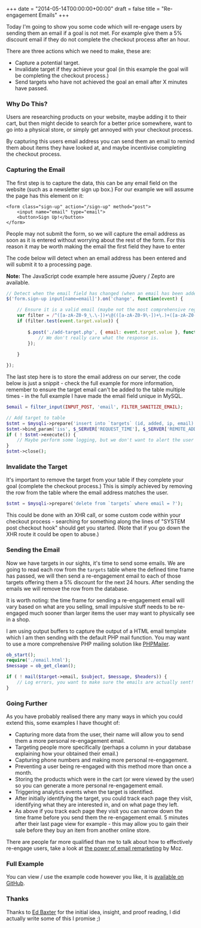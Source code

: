 +++
date = "2014-05-14T00:00:00+00:00"
draft = false
title = "Re-engagement Emails"
+++

Today I'm going to show you some code which will re-engage users by sending them an email if a goal is not met. For example give them a 5% discount email if they do not complete the checkout process after an hour.

There are three actions which we need to make, these are:

 * Capture a potential target.
 * Invalidate target if they achieve your goal (in this example the goal will be completing the checkout process.)
 * Send targets who have not achieved the goal an email after X minutes have passed.

### Why Do This?
Users are researching products on your website, maybe adding it to their cart, but then might decide to search for a better price somewhere, want to go into a physical store, or simply get annoyed with your checkout process.

By capturing this users email address you can send them an email to remind them about items they have looked at, and maybe incentivise completing the checkout process.

### Capturing the Email
The first step is to capture the data, this can be any email field on the website (such as a newsletter sign up box.) For our example we will assume the page has this element on it:
```markup
<form class="sign-up" action="/sign-up" method="post">
    <input name="email" type="email">
    <button>Sign Up!</button>
</form>
```
People may not submit the form, so we will capture the email address as soon as it is entered without worrying about the rest of the form. For this reason it may be worth making the email the first field they have to enter

The code below will detect when an email address has been entered and will submit it to a processing page.

**Note:** The JavaScript code example here assume jQuery / Zepto are available.
```javascript
// Detect when the email field has changed (when an email has been added.)
$('form.sign-up input[name=email]').on('change', function(event) {

    // Ensure it is a valid email (maybe not the most comprehensive regex, but it will work for this example)
    var filter = /^([a-zA-Z0-9_\.\-])+\@(([a-zA-Z0-9\-])+\.)+([a-zA-Z0-9]{2,4})+$/;
    if (filter.test(event.target.value)) {
    
        $.post('./add-target.php', { email: event.target.value }, function(response){
            // We don't really care what the response is.
        });
    
    }

});
```
The last step here is to store the email address on our server, the code below is just a snippit - check the full example for more information, remember to ensure the target email can't be added to the table multiple times - in the full example I have made the email field unique in MySQL.
```php
$email = filter_input(INPUT_POST, 'email', FILTER_SANITIZE_EMAIL);

// Add target to table
$stmt = $mysqli->prepare('insert into `targets` (id, added, ip, email) values (0, ?, ?, ?)');
$stmt->bind_param('iss', $_SERVER['REQUEST_TIME'], $_SERVER['REMOTE_ADDR'], $email);
if ( ! $stmt->execute()) {
    // Maybe perform some logging, but we don't want to alert the user about any errors
}
$stmt->close();
```

### Invalidate the Target
It's important to remove the target from your table if they complete your goal (complete the checkout process.) This is simply achieved by removing the row from the table where the email address matches the user.
```php
$stmt = $mysqli->prepare('delete from `targets` where email = ?');
```
This could be done with an XHR call, or some custom code within your checkout process - searching for something along the lines of "SYSTEM post checkout hook" should get you started. (Note that if you go down the XHR route it could be open to abuse.)

### Sending the Email
Now we have targets in our sights, it's time to send some emails. We are going to read each row from the <code class="language-sql">targets</code> table where the defined time frame has passed, we will then send a re-engagement email to each of those targets offering them a 5% discount for the next 24 hours. After sending the emails we will remove the row from the database.

It is worth noting: the time frame for sending a re-engagement email will vary based on what are you selling, small impulsive stuff needs to be re-engaged much sooner than larger items the user may want to physically see in a shop.

I am using output buffers to capture the output of a HTML email template which I am then sending with the default PHP mail function. You may want to use a more comprehensive PHP mailing solution like <a href="https://github.com/PHPMailer/PHPMailer" title="PHPMailer repository" data-analytics="PHPMailer repo">PHPMailer</a>.
```php
ob_start();
require('./email.html');
$message = ob_get_clean();

if ( ! mail($target->email, $subject, $message, $headers)) {
    // Log errors, you want to make sure the emails are actually sent!
}
```

### Going Further
As you have probably realised there any many ways in which you could extend this, some examples I have thought of:

 * Capturing more data from the user, their name will allow you to send them a more personal re-engagement email.
 * Targeting people more specifically (perhaps a column in your database explaining how your obtained their email.)
 * Capturing phone numbers and making more personal re-engagement.
 * Preventing a user being re-engaged with this method more than once a month.
 * Storing the products which were in the cart (or were viewed by the user) so you can generate a more personal re-engagement email.
 * Triggering analytics events when the target is identified.
 * After initially identifying the target, you could track each page they visit, identifying what they are interested in, and on what page they left.
 * As above if you track each page they visit you can narrow down the time frame before you send them the re-engagement email. 5 minutes after their last page view for example - this may allow you to gain their sale before they buy an item from another online store.

There are people far more qualified than me to talk about how to effectively re-engage users, take a look at <a href="http://moz.com/ugc/the-power-of-email-remarketing" title="The power of remargeting on Moz" data-analytics="The power of remargeting on Moz">the power of email remarketing</a> by Moz.

### Full Example
You can view / use the example code however you like, it is <a href="https://github.com/joelvardy/re-engagement-emails" title="Re-engagement emails repository" data-analytics="Re-engagement emails repo">available on GitHub</a>.

### Thanks
Thanks to <a href="https://twitter.com/eda49" title="Ed Baxter on Twitter" data-analytics="Ed Baxter on Twitter">Ed Baxter</a> for the initial idea, insight, and proof reading, I did actually write some of this I promise ;)
